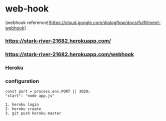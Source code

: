 # web-hook

(webhook reference)[https://cloud.google.com/dialogflow/docs/fulfillment-webhook]

### https://stark-river-21682.herokuapp.com/
### https://stark-river-21682.herokuapp.com/webhook
### Heroku
###    configuration
    const port = process.env.PORT || 3020;
    "start": "node app.js"

    1. heroku login
    2. heroku create
    3. git push heroku master
